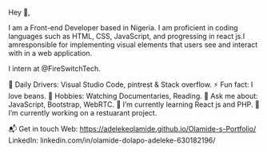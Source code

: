  Hey 👋,
 
 I am a Front-end Developer based in Nigeria.
I am proficient in coding languages such as HTML, CSS, JavaScript, and progressing in react js.I amresponsible for implementing visual elements that users see and interact with in a web application.

I intern at @FireSwitchTech.

🚀 Daily Drivers: Visual Studio Code, pintrest & Stack overflow.
⚡ Fun fact: I love beans.
🎉 Hobbies: Watching Documentaries, Reading.
💬 Ask me about: JavaScript, Bootstrap, WebRTC.
🌱 I’m currently learning React js and PHP.
🔭 I’m currently working on a restuarant project.


📬 Get in touch
Web: https://adelekeolamide.github.io/Olamide-s-Portfolio/
LinkedIn: linkedin.com/in/olamide-dolapo-adeleke-630182196/


<!--
**Adelekeolamide/Adelekeolamide** is a ✨ _special_ ✨ repository because its `README.md` (this file) appears on your GitHub profile.

Here are some ideas to get you started:

- 🔭 I’m currently working on ...
- 🌱 I’m currently learning ...
- 👯 I’m looking to collaborate on ...
- 🤔 I’m looking for help with ...
- 💬 Ask me about ...
- 📫 How to reach me: ...
- 😄 Pronouns: ...
- ⚡ Fun fact: ...
-->
